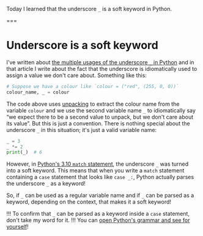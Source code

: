 Today I learned that the underscore `_` is a soft keyword in Python.

===


# Underscore is a soft keyword

I've written about [the multiple usages of the underscore `_` in Python](/blog/pydonts/usages-of-underscore) and in that article I write about the fact that the underscore is idiomatically used to assign a value we don't care about.
Something like this:

```py
# Suppose we have a colour like `colour = ("red", (255, 0, 0))`
colour_name, _ = colour
```

The code above uses [unpacking](/blog/pydonts/deep-unpacking) to extract the colour name from the variable `colour` and we use the second variable name `_` to idiomatically say “we expect there to be a second value to unpack, but we don't care about its value”.
But this is just a convention.
There is nothing special about the underscore `_` in this situation; it's just a valid variable name:

```py
_ = 3
_ *= 2
print(_)  # 6
```

However, in [Python's 3.10 `match` statement](/blog/pydonts/structural-pattern-matching-tutorial), the underscore `_` was turned into a soft keyword.
This means that when you write a `match` statement containing a `case` statement that looks like `case _:`, Python actually parses the underscore `_` as a keyword!

So, if `_` can be used as a regular variable name and if `_` can be parsed as a keyword, depending on the context, that makes it a soft keyword!

!!! To confirm that `_` can be parsed as a keyword inside a `case` statement, don't take my word for it.
!!! You can [open Python's grammar and see for yourself](https://github.com/python/cpython/blob/12a30bc1aa0586308bf3fe12c915bcc5e54a032f/Grammar/python.gram#L533)!
